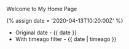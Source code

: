 ---
---

Welcome to My Home Page

{% assign date = '2020-04-13T10:20:00Z' %}

- Original date - {{ date  }}
- With timeago filter - {{ date | timeago  }}
